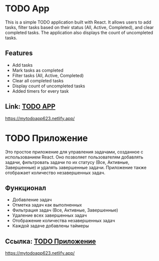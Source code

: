 # TODO App

This is a simple TODO application built with React.
It allows users to add tasks, filter tasks based on their status (All, Active, Completed), and clear completed tasks.
The application also displays the count of uncompleted tasks.

## Features

- Add tasks
- Mark tasks as completed
- Filter tasks (All, Active, Completed)
- Clear all completed tasks
- Display count of uncompleted tasks
- Added timers for every task

## Link: [TODO APP]([https://mytodoapp623.netlify.app/])
https://mytodoapp623.netlify.app/
# TODO Приложение


Это простое приложение для управления задачами, созданное с использованием React.
Оно позволяет пользователям добавлять задачи, фильтровать задачи по их статусу (Все, Активные, Завершенные) и удалять завершенные задачи.
Приложение также отображает количество незавершенных задач.

## Функционал

- Добавление задач
- Отметка задач как выполненных
- Фильтрация задач (Все, Активные, Завершенные)
- Удаление всех завершенных задач
- Отображение количества незавершенных задач
- Каждой задаче добавлены таймеры

## Ссылка: [TODO Приложение]([https://mytodoapp623.netlify.app/])

https://mytodoapp623.netlify.app/

